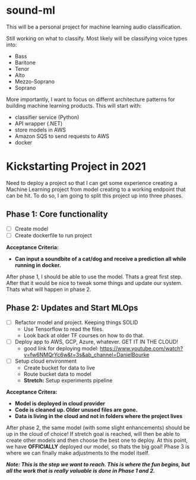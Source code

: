 # sound-ml
This will be a personal project for machine learning audio classification.

Still working on what to classify. Most likely will be classifying voice types into: 
- Bass
- Baritone
- Tenor
- Alto
- Mezzo-Soprano
- Soprano

More importantly, I want to focus on differnt architecture patterns for building machine learning products. This will start with:
- classifier service (Python)
- API wrapper (.NET)
- store models in AWS
- Amazon SQS to send requests to AWS
- docker
  

# Kickstarting Project in 2021

Need to deploy a project so that I can get some experience creating a Machine Learning project from model creating to a working endpoint that can be hit. To do so, I am going to split this project up into three phases.

## Phase 1: Core functionality
- [ ] Create model
- [ ] Create dockerfile to run project

**Acceptance Criteria:**
- **Can input a soundbite of a cat/dog and receive a prediction  all while running in docker.**

After phase 1, I should be able to use the model. Thats a great first step. After that it would be nice to tweak some things and update our system. Thats what will happen in phase 2.

## Phase 2: Updates and Start MLOps
- [ ] Refactor model and project. Keeping things SOLID
  - Use Tensorflow to read the files.
  - Look back at older TF courses on how to do that.
- [ ] Deploy app to AWS, GCP, Azure, whatever. GET IT IN THE CLOUD!
  - good link for deploying model: https://www.youtube.com/watch?v=fw6NMQrYc6w&t=3s&ab_channel=DanielBourke
- [ ] Setup cloud environment
  - Create bucket for data to live
  - Route bucket data to model
  - **Stretch:** Setup experiments pipeline

**Acceptance Critera:**
- **Model is deployed in cloud provider**
- **Code is cleaned up. Older unused files are gone.**
- **Data is living in the cloud and not in folders where the project lives**

After phase 2, the same model (with some slight enhancements) should be up in the cloud of choice! If stretch goal is reached, will then be able to create other models and then choose the best one to deploy. At this point, we have **OFFICIALLY** deployed our model, so thats the big goal! Phase 3 is where we can finally make adjustments to the model itself. 

***Note: This is the step we want to reach. This is where the fun begins, but all the work that is really valuable is done in Phase 1 and 2.***

